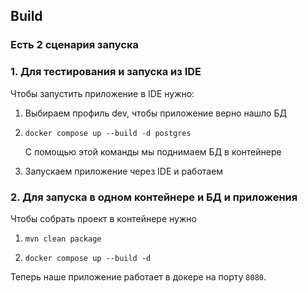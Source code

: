 ## Build

### Есть 2 сценария запуска

### 1. Для тестирования и запуска из IDE ###
Чтобы запустить приложение в IDE нужно:
<ol>
  <li>Выбираем профиль dev, чтобы приложение верно нашло БД</li>
  <li>

``
docker compose up --build -d postgres
``

С помощью этой команды мы поднимаем БД в контейнере


</li>
  <li>Запускаем приложение через IDE и работаем</li>
</ol>

### 2. Для запуска в одном контейнере и БД и приложения
Чтобы собрать проект в контейнере нужно</br>
<ol>
<li>

``
mvn clean package
``



</li>
<li>

``
docker compose up --build -d   
``

</li>

</ol>

Теперь наше приложение работает в докере на порту `8080`. 